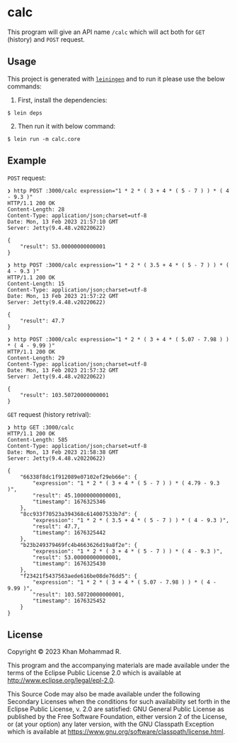 # calc

This program will give an API name `/calc` which will act both for `GET` (history) and `POST` request.

## Usage

This project is generated with [`leiningen`](https://leiningen.org/) and to run it please use the below commands:

1. First, install the dependencies:
```
$ lein deps
```
2. Then run it with below command:
```
$ lein run -m calc.core
```

## Example
`POST` request:
```
❯ http POST :3000/calc expression="1 * 2 * ( 3 + 4 * ( 5 - 7 ) ) * ( 4 - 9.3 )"
HTTP/1.1 200 OK
Content-Length: 28
Content-Type: application/json;charset=utf-8
Date: Mon, 13 Feb 2023 21:57:10 GMT
Server: Jetty(9.4.48.v20220622)

{
    "result": 53.00000000000001
}

❯ http POST :3000/calc expression="1 * 2 * ( 3.5 + 4 * ( 5 - 7 ) ) * ( 4 - 9.3 )"
HTTP/1.1 200 OK
Content-Length: 15
Content-Type: application/json;charset=utf-8
Date: Mon, 13 Feb 2023 21:57:22 GMT
Server: Jetty(9.4.48.v20220622)

{
    "result": 47.7
}

❯ http POST :3000/calc expression="1 * 2 * ( 3 + 4 * ( 5.07 - 7.98 ) ) * ( 4 - 9.99 )"
HTTP/1.1 200 OK
Content-Length: 29
Content-Type: application/json;charset=utf-8
Date: Mon, 13 Feb 2023 21:57:32 GMT
Server: Jetty(9.4.48.v20220622)

{
    "result": 103.50720000000001
}
```

`GET` request (history retrival):
```
❯ http GET :3000/calc
HTTP/1.1 200 OK
Content-Length: 585
Content-Type: application/json;charset=utf-8
Date: Mon, 13 Feb 2023 21:58:38 GMT
Server: Jetty(9.4.48.v20220622)

{
    "66338f8dc1f912089e07102ef29eb66e": {
        "expression": "1 * 2 * ( 3 + 4 * ( 5 - 7 ) ) * ( 4.79 - 9.3 )",
        "result": 45.10000000000001,
        "timestamp": 1676325346
    },
    "8cc933f70523a394368c614007533b7d": {
        "expression": "1 * 2 * ( 3.5 + 4 * ( 5 - 7 ) ) * ( 4 - 9.3 )",
        "result": 47.7,
        "timestamp": 1676325442
    },
    "b23b249379469fc4b4663626d19a8f2e": {
        "expression": "1 * 2 * ( 3 + 4 * ( 5 - 7 ) ) * ( 4 - 9.3 )",
        "result": 53.00000000000001,
        "timestamp": 1676325430
    },
    "f23421f5437563aede616be08de76dd5": {
        "expression": "1 * 2 * ( 3 + 4 * ( 5.07 - 7.98 ) ) * ( 4 - 9.99 )",
        "result": 103.50720000000001,
        "timestamp": 1676325452
    }
}
```
## License

Copyright © 2023 Khan Mohammad R.

This program and the accompanying materials are made available under the terms of the Eclipse Public License 2.0 which is available at http://www.eclipse.org/legal/epl-2.0.

This Source Code may also be made available under the following Secondary Licenses when the conditions for such availability set forth in the Eclipse Public License, v. 2.0 are satisfied: GNU General Public License as published by the Free Software Foundation, either version 2 of the License, or (at your option) any later version, with the GNU Classpath Exception which is available at https://www.gnu.org/software/classpath/license.html.
